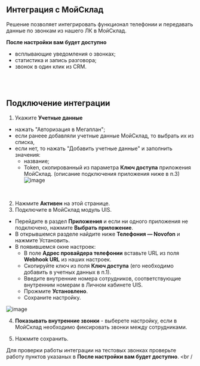 ## Интеграция с МойСклад <br />  

Решение позволяет интегрировать функционал телефонии и передавать данные по звонкам  из нашего ЛК в МойСклад. <br />  

**После настройки вам будет доступно** <br />

- всплывающие уведомления о звонках;
- статистика и запись разговора;
- звонок в один клик из CRM. <br />

<br />
<br />

## Подключение интеграции  <br />


1. Укажите **Учетные данные** <br />
- нажать "Авторизация в Мегаплан";
- если ранеее добавляли учетные данные МойСклад, то выбрать их из списка, <br /> 
- если нет, то нажать "Добавить учетные данные" и заполнить значения:
  - название;
  - Token, скопированный из параметра **Ключ доступа** приложения МойСклад. (описание подключения приложения ниже в п.3)
  ![image](moyslad_auth3.gif)

<br />

2. Нажмите **Активен** на этой странице. <br />
3. Подключите в МойСклад модуль UIS. <br />
 - Перейдите в раздел **Приложения** и если ни одного приложения не подключено, нажмите **Выбрать приложение**.
 - В открывшемся разделе найдите ниже **Телефония — Novofon** и нажмите Установить.
 - В появившемся окне настроек: <br />
   - В поле **Адрес провайдера телефонии** вставьте URL из поля **Webhook URL** из наших настроек.
   - Скопируйте ключ из поля **Ключ доступа** (его необходимо добавить в учетных данных в п.1).
   - Введите внутренние номера сотрудников, соответствующие внутренним номерам в Личном кабинете UIS.
   - Прожмите **Установлено**.
   - Сохраните настройку. <br />
   
![image](moyslad_rash.gif)   


4. **Показывать внутренние звонки** - выберете настройку, если в МойСклад необходимо фиксировать звонки между сотрудниками. <br />
   
5. Нажмите сохранить. <br />


Для проверки работы интеграции на тестовых звонках проверьте работу пунктов указаных в **После настройки вам будет доступно**. <br /

